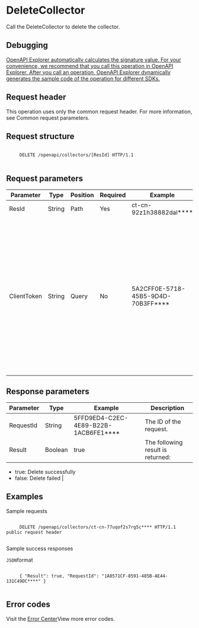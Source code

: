 # DeleteCollector

Call the DeleteCollector to delete the collector.

## Debugging

[OpenAPI Explorer automatically calculates the signature value. For your convenience, we recommend that you call this operation in OpenAPI Explorer. After you call an operation, OpenAPI Explorer dynamically generates the sample code of the operation for different SDKs.](https://api.aliyun.com/#product=elasticsearch&api=DeleteCollector&type=ROA&version=2017-06-13)

## Request header

This operation uses only the common request header. For more information, see Common request parameters.

## Request structure

```

     DELETE /openapi/collectors/[ResId] HTTP/1.1 
   
```

## Request parameters

|Parameter|Type|Position|Required|Example|Description|
|---------|----|--------|--------|-------|-----------|
|ResId|String|Path|Yes|ct-cn-92z1h38882dal\*\*\*\*|The collector ID. |
|ClientToken|String|Query|No|5A2CFF0E-5718-45B5-9D4D-70B3FF\*\*\*\*|This parameter is used to ensure the idempotence of the request. The value of this parameter is generated by the client and is unique among different requests. The maximum length is 64 ASCII characters. |

## Response parameters

|Parameter|Type|Example|Description|
|---------|----|-------|-----------|
|RequestId|String|5FFD9ED4-C2EC-4E89-B22B-1ACB6FE1\*\*\*\*|The ID of the request. |
|Result|Boolean|true|The following result is returned:

 -   true: Delete successfully
-   false: Delete failed |

## Examples

Sample requests

```

     DELETE /openapi/collectors/ct-cn-77uqof2s7rg5c**** HTTP/1.1 public request header 
   
```

Sample success responses

`JSON`format

```

     { "Result": true, "RequestId": "1A8571CF-8591-485B-AE44-131C49DC****" } 
   
```

## Error codes

Visit the [Error Center](https://error-center.alibabacloud.com/status/product/elasticsearch)View more error codes.

